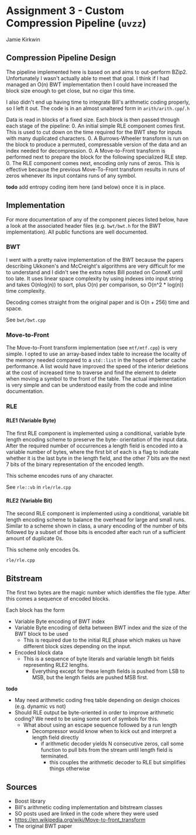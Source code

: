 # Assignment 3 - Custom Compression Pipeline (`uvzz`)
Jamie Kirkwin

## Compression Pipeline Design
The pipeline implemented here is based on and aims to out-perform BZip2. Unfortunately I wasn't actually able to meet 
that goal. I think if I had managed an O(n) BWT implementation then I could have increased the block size enough to get 
close, but no cigar this time.

I also didn't end up having time to integrate Bill's arithmetic coding properly, so I left it out. The code is in an 
almost unaltered form in `arith/arith.cpp`/`.h`

Data is read in blocks of a fixed size. 
Each block is then passed through each stage of the pipeline:
0. An initial simple RLE component comes first. This is used to cut down on the time required for the BWT step for inputs with many duplicated characters.
0. A Burrows-Wheeler transform is run on the block to produce a permuted, compressable version of the data and an index needed for decompression.
0. A Move-to-Front transform is performed next to prepare the block for the following specialized RLE step.
0. The RLE component comes next, encoding only runs of zeros. This is effective because the previous Move-To-Front transform results in runs of zeros whenever its input contains runs of any symbol.

__todo__ add entropy coding item here (and below) once it is in place.
<!-- 0. Finally, entropy coding is done with Arithmetic Coding to squeeze whatever else we can out of the input.
-->
## Implementation

For more documentation of any of the component pieces listed below, have a look at the associated header files (e.g. 
`bwt/bwt.h` for the BWT implementation). All public functions are well documented.

### BWT
I went with a pretty naive implementation of the BWT because the papers describing Ukkonen's and McCreight's algorithms
are very difficult for me to understand and I didn't see the extra notes Bill posted on ConneX until too late.
It uses linear space complexity by using indexes into input string and takes O(nlog(n)) to sort, plus O(n) per 
comparison, so O(n^2 * log(n)) time complexity.

Decoding comes straight from the original paper and is O(n + 256) time and space.

See `bwt/bwt.cpp`

### Move-to-Front 
The Move-to-Front transform implementation (see `mtf/mtf.cpp`) is very simple. I opted to use an array-based index table
to increase the locality of the memory needed compared to a `std::list` in the hopes of better cache performance. A list
would have improved the speed of the interior deletions at the cost of increased time to traverse and find the element 
to delete when moving a symbol to the front of the table. The actual implementation is very simple and can be understood
easily from the code and inline documentation.

### RLE

#### RLE1 (Variable Byte)
The first RLE component is implemented using a conditional, variable byte length encoding scheme to preserve the byte-
orientation of the input data. After the required number of occurrences a length field is encoded into a variable number 
of bytes, where the first bit of each is a flag to indicate whether it is the last byte in the length field, and the 
other 7 bits are the next 7 bits of the binary representation of the encoded length. 

This scheme encodes runs of any character.

See `rle::vb` in `rle/rle.cpp`

#### RLE2 (Variable Bit)
The second RLE component is implemented using a conditional, variable bit length encoding scheme to balance the overhead
for large and small runs. Similar to a scheme shown in class, a unary encoding of the number of bits followed by a 
subset of those bits is encoded after each run of a sufficient amount of duplicate 0s. 

This scheme only encodes 0s.

`rle/rle.cpp`

## Bitstream

The first two bytes are the magic number which identifies the file type.
After this comes a sequence of encoded blocks.

Each block has the form
- Variable Byte encoding of BWT index
- Variable Byte encoding of delta between BWT index and the size of the BWT block to be used
    - This is required due to the initial RLE phase which makes us have different block sizes depending on the input.
- Encoded block data
    - This is a sequence of byte literals and variable length bit fields representing RLE2 lengths.
        - Everything except for these length fields is pushed from LSB to MSB, but the length fields are pushed MSB first.

__todo__
- May need arithmetic coding freq table depending on design choices (e.g. dynamic vs not)
- Should RLE output be byte-oriented in order to improve arithmetic coding? We need to be using some sort of symbols for this.
    - What about using an escape sequence followed by a run length
        - Decompressor would know when to kick out and interpret a length field directly 
            - if arithmetic decoder yields N consecutive zeros, call some function to pull bits from the stream until 
            length field is terminated.
                - this couples the arithmetic decoder to RLE but simplifies things otherwise

## Sources
- Boost library
- Bill's arithmetic coding implementation and bitstream classes
- SO posts used are linked in the code where they were used
- https://en.wikipedia.org/wiki/Move-to-front_transform
- The original BWT paper
